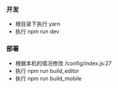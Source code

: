 ### 开发
* 根目录下执行 yarn
* 执行 npm run dev

### 部署
* 根据本机的情况修改 /config/index.js:27
* 执行 npm run build_editor
* 执行 npm run build_mobile